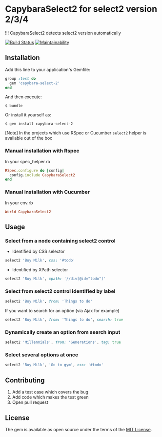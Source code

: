 # CapybaraSelect2 for select2 version 2/3/4
!!! CapybaraSelect2 detects select2 version automatically

[![Build Status](https://travis-ci.org/Hirurg103/capybara_select2.svg?branch=master)](https://travis-ci.org/Hirurg103/capybara_select2)
[![Maintainability](https://api.codeclimate.com/v1/badges/28e692c7efa07aadbe98/maintainability)](https://codeclimate.com/github/Hirurg103/capybara_select2/maintainability)

## Installation

Add this line to your application's Gemfile:

```ruby
group :test do
  gem 'capybara-select-2'
end
```

And then execute:

    $ bundle

Or install it yourself as:

    $ gem install capybara-select-2

[Note] In the projects which use RSpec or Cucumber `select2` helper is available out of the box

### Manual installation with Rspec

In your spec_helper.rb

```ruby
RSpec.configure do |config|
  config.include CapybaraSelect2
end
```

### Manual installation with Cucumber

In your env.rb

```ruby
World CapybaraSelect2
```

## Usage

### Select from a node containing select2 control

* Identified by CSS selector
```ruby
select2 'Buy Milk', css: '#todo'
```

* Identified by XPath selector
```ruby
select2 'Buy Milk', xpath: '//div[@id="todo"]'
```

### Select from select2 control identified by label
```ruby
select2 'Buy Milk', from: 'Things to do'
```

If you want to search for an option (via Ajax for example)
```ruby
select2 'Buy Milk', from: 'Things to do', search: true
```

### Dynamically create an option from search input 
```ruby
select2 'Millennials', from: 'Generations', tag: true
```

### Select several options at once
```ruby
select2 'Buy Milk', 'Go to gym', css: '#todo'
```

## Contributing

1. Add a test case which covers the bug
2. Add code which makes the test green
3. Open pull request

## License

The gem is available as open source under the terms of the [MIT License](http://opensource.org/licenses/MIT).
